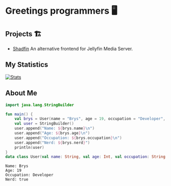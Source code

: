# Greetings programmers 🖥️

## Projects 🏗️
- [Shadfin](https://github.com/shadfin) An alternative frontend for Jellyfin Media Server.

## My Statistics
[![Stats](https://github-readme-stats.vercel.app/api?username=brys0&theme=tokyonight)](https://github.com/brys0/github-readme-stats)

## About Me

```kotlin
import java.lang.StringBuilder

fun main() {
    val brys = User(name = "Brys", age = 19, occupation = "Developer", nerd = true)
    val user = StringBuilder()
    user.append("Name: ${brys.name}\n")
    user.append("Age: ${brys.age}\n")
    user.append("Occupation: ${brys.occupation}\n")
    user.append("Nerd: ${brys.nerd}")
    println(user)
}
data class User(val name: String, val age: Int, val occupation: String, val nerd: Boolean)
```

```log
Name: Brys
Age: 19
Occupation: Developer
Nerd: true
```

